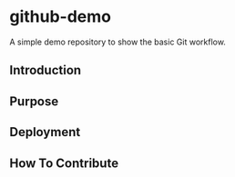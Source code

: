 # github-demo
A simple demo repository to show the basic Git workflow.
## Introduction

## Purpose

## Deployment

## How To Contribute
